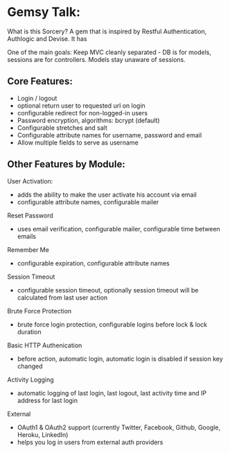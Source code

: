# Gemsy Talk: 
What is this Sorcery?
A gem that is inspired by Restful Authentication, Authlogic and Devise.
It has 

One of the main goals:
Keep MVC cleanly separated - DB is for models, sessions are for controllers. Models stay unaware of sessions.

## Core Features:
- Login / logout
- optional return user to requested url on login
- configurable redirect for non-logged-in users
- Password encryption, algorithms: bcrypt (default)
- Configurable stretches and salt
- Configurable attribute names for username, password and email
- Allow multiple fields to serve as username

## Other Features by Module:
User Activation:
 - adds the ability to make the user activate his account via email
 - configurable attribute names, configurable mailer

Reset Password
- uses email verification, configurable mailer, configurable time between emails

Remember Me
- configurable expiration, configurable attribute names

Session Timeout
- configurable session timeout, optionally session timeout will be calculated from last user action

Brute Force Protection
- brute force login protection, configurable logins before lock & lock duration

Basic HTTP Authenication
- before action, automatic login, automatic login is disabled if session key changed

Activity Logging
- automatic logging of last login, last logout, last activity time and IP address for last login

External
- OAuth1 & OAuth2 support (currently Twitter, Facebook, Github, Google, Heroku, LinkedIn)
- helps you log in users from external auth providers
